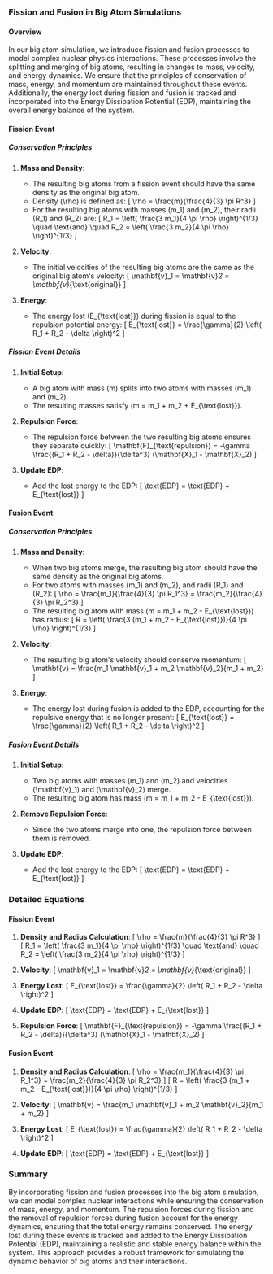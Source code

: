 ### Fission and Fusion in Big Atom Simulations

#### Overview

In our big atom simulation, we introduce fission and fusion processes to model complex nuclear physics interactions. These processes involve the splitting and merging of big atoms, resulting in changes to mass, velocity, and energy dynamics. We ensure that the principles of conservation of mass, energy, and momentum are maintained throughout these events. Additionally, the energy lost during fission and fusion is tracked and incorporated into the Energy Dissipation Potential (EDP), maintaining the overall energy balance of the system.

#### Fission Event

##### Conservation Principles

1. **Mass and Density**:
   - The resulting big atoms from a fission event should have the same density as the original big atom.
   - Density \(\rho\) is defined as:
     \[
     \rho = \frac{m}{\frac{4}{3} \pi R^3}
     \]
   - For the resulting big atoms with masses \(m_1\) and \(m_2\), their radii \(R_1\) and \(R_2\) are:
     \[
     R_1 = \left( \frac{3 m_1}{4 \pi \rho} \right)^{1/3} \quad \text{and} \quad R_2 = \left( \frac{3 m_2}{4 \pi \rho} \right)^{1/3}
     \]

2. **Velocity**:
   - The initial velocities of the resulting big atoms are the same as the original big atom's velocity:
     \[
     \mathbf{v}_1 = \mathbf{v}_2 = \mathbf{v}_{\text{original}}
     \]

3. **Energy**:
   - The energy lost \(E_{\text{lost}}\) during fission is equal to the repulsion potential energy:
     \[
     E_{\text{lost}} = \frac{\gamma}{2} \left( R_1 + R_2 - \delta \right)^2
     \]

##### Fission Event Details

1. **Initial Setup**:
   - A big atom with mass \(m\) splits into two atoms with masses \(m_1\) and \(m_2\).
   - The resulting masses satisfy \(m = m_1 + m_2 + E_{\text{lost}}\).

2. **Repulsion Force**:
   - The repulsion force between the two resulting big atoms ensures they separate quickly:
     \[
     \mathbf{F}_{\text{repulsion}} = -\gamma \frac{(R_1 + R_2 - \delta)}{\delta^3} (\mathbf{X}_1 - \mathbf{X}_2)
     \]

3. **Update EDP**:
   - Add the lost energy to the EDP:
     \[
     \text{EDP} = \text{EDP} + E_{\text{lost}}
     \]

#### Fusion Event

##### Conservation Principles

1. **Mass and Density**:
   - When two big atoms merge, the resulting big atom should have the same density as the original big atoms.
   - For two atoms with masses \(m_1\) and \(m_2\), and radii \(R_1\) and \(R_2\):
     \[
     \rho = \frac{m_1}{\frac{4}{3} \pi R_1^3} = \frac{m_2}{\frac{4}{3} \pi R_2^3}
     \]
   - The resulting big atom with mass \(m = m_1 + m_2 - E_{\text{lost}}\) has radius:
     \[
     R = \left( \frac{3 (m_1 + m_2 - E_{\text{lost}})}{4 \pi \rho} \right)^{1/3}
     \]

2. **Velocity**:
   - The resulting big atom's velocity should conserve momentum:
     \[
     \mathbf{v} = \frac{m_1 \mathbf{v}_1 + m_2 \mathbf{v}_2}{m_1 + m_2}
     \]

3. **Energy**:
   - The energy lost during fusion is added to the EDP, accounting for the repulsive energy that is no longer present:
     \[
     E_{\text{lost}} = \frac{\gamma}{2} \left( R_1 + R_2 - \delta \right)^2
     \]

##### Fusion Event Details

1. **Initial Setup**:
   - Two big atoms with masses \(m_1\) and \(m_2\) and velocities \(\mathbf{v}_1\) and \(\mathbf{v}_2\) merge.
   - The resulting big atom has mass \(m = m_1 + m_2 - E_{\text{lost}}\).

2. **Remove Repulsion Force**:
   - Since the two atoms merge into one, the repulsion force between them is removed.

3. **Update EDP**:
   - Add the lost energy to the EDP:
     \[
     \text{EDP} = \text{EDP} + E_{\text{lost}}
     \]

### Detailed Equations

#### Fission Event

1. **Density and Radius Calculation**:
   \[
   \rho = \frac{m}{\frac{4}{3} \pi R^3}
   \]
   \[
   R_1 = \left( \frac{3 m_1}{4 \pi \rho} \right)^{1/3} \quad \text{and} \quad R_2 = \left( \frac{3 m_2}{4 \pi \rho} \right)^{1/3}
   \]

2. **Velocity**:
   \[
   \mathbf{v}_1 = \mathbf{v}_2 = \mathbf{v}_{\text{original}}
   \]

3. **Energy Lost**:
   \[
   E_{\text{lost}} = \frac{\gamma}{2} \left( R_1 + R_2 - \delta \right)^2
   \]

4. **Update EDP**:
   \[
   \text{EDP} = \text{EDP} + E_{\text{lost}}
   \]

5. **Repulsion Force**:
   \[
   \mathbf{F}_{\text{repulsion}} = -\gamma \frac{(R_1 + R_2 - \delta)}{\delta^3} (\mathbf{X}_1 - \mathbf{X}_2)
   \]

#### Fusion Event

1. **Density and Radius Calculation**:
   \[
   \rho = \frac{m_1}{\frac{4}{3} \pi R_1^3} = \frac{m_2}{\frac{4}{3} \pi R_2^3}
   \]
   \[
   R = \left( \frac{3 (m_1 + m_2 - E_{\text{lost}})}{4 \pi \rho} \right)^{1/3}
   \]

2. **Velocity**:
   \[
   \mathbf{v} = \frac{m_1 \mathbf{v}_1 + m_2 \mathbf{v}_2}{m_1 + m_2}
   \]

3. **Energy Lost**:
   \[
   E_{\text{lost}} = \frac{\gamma}{2} \left( R_1 + R_2 - \delta \right)^2
   \]

4. **Update EDP**:
   \[
   \text{EDP} = \text{EDP} + E_{\text{lost}}
   \]

### Summary

By incorporating fission and fusion processes into the big atom simulation, we can model complex nuclear interactions while ensuring the conservation of mass, energy, and momentum. The repulsion forces during fission and the removal of repulsion forces during fusion account for the energy dynamics, ensuring that the total energy remains conserved. The energy lost during these events is tracked and added to the Energy Dissipation Potential (EDP), maintaining a realistic and stable energy balance within the system. This approach provides a robust framework for simulating the dynamic behavior of big atoms and their interactions.
